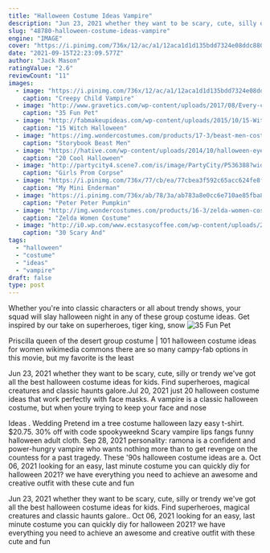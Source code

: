 ```yaml
---
title: "Halloween Costume Ideas Vampire"
description: "Jun 23, 2021 whether they want to be scary, cute, silly or trendy we've got all the best halloween costume ideas for kids. Find superheroes, magical creatures and classic haunts galore."
slug: "48780-halloween-costume-ideas-vampire"
engine: "IMAGE"
cover: "https://i.pinimg.com/736x/12/ac/a1/12aca1d1d135bdd7324e08ddc880236d--scary-kids-halloween-costumes-cute-halloween-makeup.jpg"
date: "2021-09-15T22:23:09.577Z"
author: "Jack Mason"
ratingValue: "2.6"
reviewCount: "11"
images:
  - image: "https://i.pinimg.com/736x/12/ac/a1/12aca1d1d135bdd7324e08ddc880236d--scary-kids-halloween-costumes-cute-halloween-makeup.jpg"
    caption: "Creepy Child Vampire"
  - image: "http://www.gravetics.com/wp-content/uploads/2017/08/Every-cat-wants-to-be-a-vampire-for-Halloween.jpg"
    caption: "35 Fun Pet"
  - image: "http://fabmakeupideas.com/wp-content/uploads/2015/10/15-Witch-Halloween-Makeup-Ideas-Looks-Trends-2015-12.jpg"
    caption: "15 Witch Halloween"
  - image: "https://img.wondercostumes.com/products/17-3/beast-men-costume.jpg"
    caption: "Storybook Beast Men"
  - image: "https://hative.com/wp-content/uploads/2014/10/halloween-eye-makeup/18-halloween-eye-makeup-ideas.jpg"
    caption: "20 Cool Halloween"
  - image: "http://partycity4.scene7.com/is/image/PartyCity/P536388?wid=400"
    caption: "Girls Prom Corpse"
  - image: "https://i.pinimg.com/736x/77/cb/ea/77cbea3f592c65acc624fe8fe5ea9e5a--kid-halloween-halloween-.jpg"
    caption: "My Mini Enderman"
  - image: "https://i.pinimg.com/736x/ab/78/3a/ab783a8e0cc6e710ae85fba80a02bd66--couple-costumes-halloween-costumes.jpg"
    caption: "Peter Peter Pumpkin"
  - image: "http://img.wondercostumes.com/products/16-3/zelda-women-costume.jpg"
    caption: "Zelda Women Costume"
  - image: "http://i0.wp.com/www.ecstasycoffee.com/wp-content/uploads/2016/10/Kids-Halloween-Makeup-Ideas-8.jpg"
    caption: "30 Scary And"
tags:
  - "halloween"
  - "costume"
  - "ideas"
  - "vampire"
draft: false
type: post
---
```


Whether you're into classic characters or all about trendy shows, your squad will slay halloween night in any of these group costume ideas. Get inspired by our take on superheroes, tiger king, snow
![35 Fun Pet](http://www.gravetics.com/wp-content/uploads/2017/08/Every-cat-wants-to-be-a-vampire-for-Halloween.jpg "35 Fun Pet")

Priscilla queen of the desert group costume | 101 halloween costume ideas for women wikimedia commons there are so many campy-fab options in this movie, but my favorite is the least
<!--inArticleAds-->

<!--galleryOne-->

Jun 23, 2021 whether they want to be scary, cute, silly or trendy we've got all the best halloween costume ideas for kids. Find superheroes, magical creatures and classic haunts galore.Jul 20, 2021 just 20 halloween costume ideas that work perfectly with face masks.  A vampire is a classic halloween costume, but when youre trying to keep your face and nose
<!--inArticleAds-->

<!--galleryTwo-->

Ideas . Wedding  Pretend im a tree costume halloween lazy easy t-shirt. $20.75. 30% off with code spookyweeknd Scary vampire lips fangs funny halloween adult cloth. Sep 28, 2021 personality: ramona is a confident and power-hungry vampire who wants nothing more than to get revenge on the countess for a past tragedy.  These '90s halloween costume ideas are a. Oct 06, 2021 looking for an easy, last minute costume you can quickly diy for halloween 2021? we have everything you need to achieve an awesome and creative outfit with these cute and fun
<!--galleryThree-->

Jun 23, 2021 whether they want to be scary, cute, silly or trendy we've got all the best halloween costume ideas for kids. Find superheroes, magical creatures and classic haunts galore.. Oct 06, 2021 looking for an easy, last minute costume you can quickly diy for halloween 2021? we have everything you need to achieve an awesome and creative outfit with these cute and fun